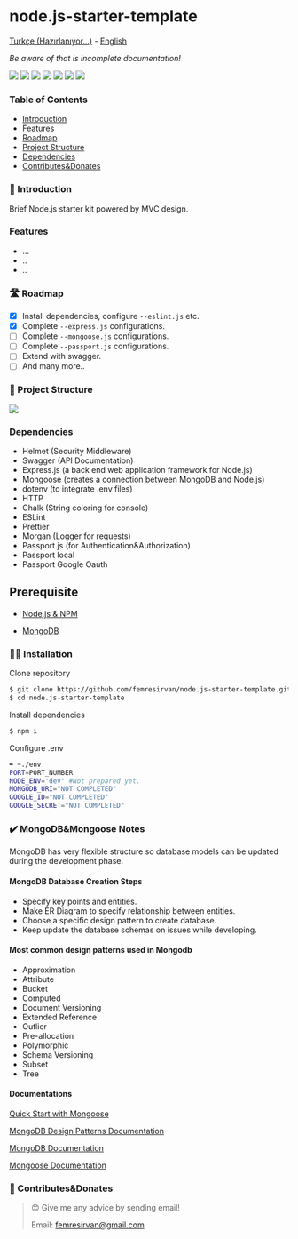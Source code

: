 # node.js-starter-template

[Turkçe (Hazırlanıyor...)]() - [English]()

_Be aware of that is incomplete documentation!_

![](https://img.shields.io/badge/Under%20Development!-red.svg)
![](https://img.shields.io/badge/Node.js-43853D?logo=node.js&logoColor=white)
![](https://img.shields.io/badge/JavaScript-F7DF1E?logo=javascript&logoColor=black)
![](https://img.shields.io/badge/Express.js-404D59)
![](https://img.shields.io/badge/MongoDB-4EA94B?logo=mongodb&logoColor=white)
![](https://img.shields.io/badge/Ask%20me-anything-1abc9c.svg)
![](https://img.shields.io/github/license/femresirvan/node.js-starter-template)

### Table of Contents

- [Introduction](#-introduction)
- [Features](#-Features)
- [Roadmap](#-Roadmap)
- [Project Structure](#-Project%20Structure)
- [Dependencies](#-Dependencies)
- [Contributes&Donates](#-Contributes&Donates)

### 🎀 Introduction

Brief Node.js starter kit powered by MVC design.

### Features

- ...
- ..
- ..

### 🛣️ Roadmap

- [x] Install dependencies, configure `--eslint.js` etc.
- [x] Complete `--express.js` configurations.
- [ ] Complete `--mongoose.js` configurations.
- [ ] Complete `--passport.js` configurations.
- [ ] Extend with swagger.
- [ ] And many more..

### 🏢 Project Structure

![](https://user-images.githubusercontent.com/60824063/151278303-31cd8529-cfb5-4532-97f9-901de5fd98b8.png)

### Dependencies

- Helmet (Security Middleware)
- Swagger (API Documentation)
- Express.js (a back end web application framework for Node.js)
- Mongoose (creates a connection between MongoDB and Node.js)
- dotenv (to integrate .env files)
- HTTP
- Chalk (String coloring for console)
- ESLint
- Prettier
- Morgan (Logger for requests)
- Passport.js (for Authentication&Authorization)
- Passport local
- Passport Google Oauth

<!-- ### 👀 Review -->

## Prerequisite

- [Node.js & NPM](https://nodejs.org/en/download/)
<!-- - [Google OAuth API Key](https://developers.google.com/identity/protocols/oauth2) -->
- [MongoDB](https://www.mongodb.com/)

### 👨‍💻 Installation

Clone repository

```bash
$ git clone https://github.com/femresirvan/node.js-starter-template.git
$ cd node.js-starter-template
```

Install dependencies

```bash
$ npm i
```

Configure .env

```bash
➥ ~./env
PORT=PORT_NUMBER
NODE_ENV='dev' #Not prepared yet.
MONGODB_URI="NOT COMPLETED"
GOOGLE_ID="NOT COMPLETED"
GOOGLE_SECRET="NOT COMPLETED"
```

### ✔️ MongoDB&Mongoose Notes

MongoDB has very flexible structure so database models can be updated during the development phase.

#### MongoDB Database Creation Steps

- Specify key points and entities.
- Make ER Diagram to specify relationship between entities.
- Choose a specific design pattern to create database.
- Keep update the database schemas on issues while developing.

#### Most common design patterns used in Mongodb

- Approximation
- Attribute
- Bucket
- Computed
- Document Versioning
- Extended Reference
- Outlier
- Pre-allocation
- Polymorphic
- Schema Versioning
- Subset
- Tree

#### Documentations

[Quick Start with Mongoose](https://betterprogramming.pub/simple-notes-app-with-node-js-and-mongoosejs-6595cd5d15b)

[MongoDB Design Patterns Documentation](https://www.mongodb.com/blog/post/building-with-patterns-a-summary)

[MongoDB Documentation](https://docs.mongodb.com/)

[Mongoose Documentation](https://mongoosejs.com/docs/)

### 🤝 Contributes&Donates

> 😊 Give me any advice by sending email!
>
> Email: femresirvan@gmail.com
